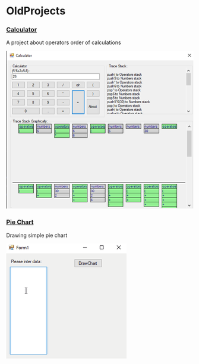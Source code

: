 # OldProjects
### [Calculator](./calculator)
A project about operators order of calculations

![calculator snapshot](./calculator/snapshot.png)


### [Pie Chart](<./Circle Chart>)
Drawing simple pie chart

![pie chart snapshot](<./Circle Chart/snapshot.gif>)
